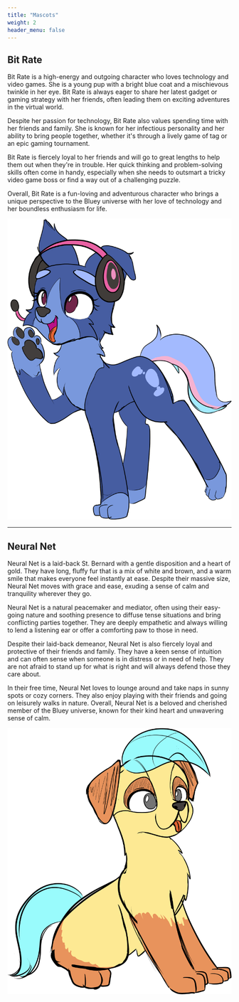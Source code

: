 ```yaml
---
title: "Mascots"
weight: 2
header_menu: false
---
```


## Bit Rate

Bit Rate is a high-energy and outgoing character who loves technology and video games. She is a young pup with a bright blue coat and a mischievous twinkle in her eye. Bit Rate is always eager to share her latest gadget or gaming strategy with her friends, often leading them on exciting adventures in the virtual world.

Despite her passion for technology, Bit Rate also values spending time with her friends and family. She is known for her infectious personality and her ability to bring people together, whether it's through a lively game of tag or an epic gaming tournament.

Bit Rate is fiercely loyal to her friends and will go to great lengths to help them out when they're in trouble. Her quick thinking and problem-solving skills often come in handy, especially when she needs to outsmart a tricky video game boss or find a way out of a challenging puzzle.

Overall, Bit Rate is a fun-loving and adventurous character who brings a unique perspective to the Bluey universe with her love of technology and her boundless enthusiasm for life.

![Bit Rate](images/BorderCollieBR2.png)

---

## Neural Net

Neural Net is a laid-back St. Bernard with a gentle disposition and a heart of gold. They have long, fluffy fur that is a mix of white and brown, and a warm smile that makes everyone feel instantly at ease. Despite their massive size, Neural Net moves with grace and ease, exuding a sense of calm and tranquility wherever they go.

Neural Net is a natural peacemaker and mediator, often using their easy-going nature and soothing presence to diffuse tense situations and bring conflicting parties together. They are deeply empathetic and always willing to lend a listening ear or offer a comforting paw to those in need.

Despite their laid-back demeanor, Neural Net is also fiercely loyal and protective of their friends and family. They have a keen sense of intuition and can often sense when someone is in distress or in need of help. They are not afraid to stand up for what is right and will always defend those they care about.

In their free time, Neural Net loves to lounge around and take naps in sunny spots or cozy corners. They also enjoy playing with their friends and going on leisurely walks in nature. Overall, Neural Net is a beloved and cherished member of the Bluey universe, known for their kind heart and unwavering sense of calm.

![Neural Net](images/BernardNet1.png)
